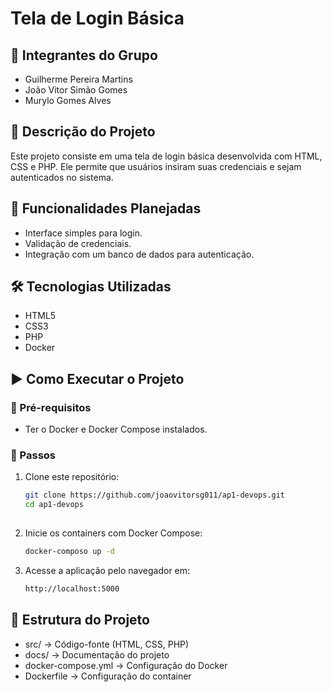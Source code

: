 # Tela de Login Básica  

## 📌 Integrantes do Grupo  
- Guilherme Pereira Martins 
- João Vitor Simão Gomes 
- Murylo Gomes Alves

## 📖 Descrição do Projeto  
Este projeto consiste em uma tela de login básica desenvolvida com HTML, CSS e PHP. Ele permite que usuários insiram suas credenciais e sejam autenticados no sistema.  

## 🚀 Funcionalidades Planejadas  
- Interface simples para login.  
- Validação de credenciais.  
- Integração com um banco de dados para autenticação.  

## 🛠 Tecnologias Utilizadas  
- HTML5  
- CSS3  
- PHP  
- Docker  

## ▶️ Como Executar o Projeto  

### 📌 Pré-requisitos  
- Ter o Docker e Docker Compose instalados.  

### 🏃 Passos  
1. Clone este repositório:  
   ```sh
   git clone https://github.com/joaovitorsg011/ap1-devops.git
   cd ap1-devops
 
2. Inicie os containers com Docker Compose:
   ```sh
   docker-composo up -d
   
4. Acesse a aplicação pelo navegador em:
   ```sh
   http://localhost:5000
   
## 📂 Estrutura do Projeto  
- src/ → Código-fonte (HTML, CSS, PHP)  
- docs/ → Documentação do projeto  
- docker-compose.yml → Configuração do Docker  
- Dockerfile → Configuração do container